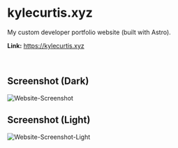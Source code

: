 
# kylecurtis.xyz

My custom developer portfolio website (built with Astro). 

**Link:** https://kylecurtis.xyz

<br>

## Screenshot (Dark)
![Website-Screenshot](https://github.com/user-attachments/assets/2b88d25d-5853-4ff1-847e-ba5388cf0062)

## Screenshot (Light)
![Website-Screenshot-Light](https://github.com/user-attachments/assets/2172c965-df3e-40df-b5cc-58aecdd82a95)
